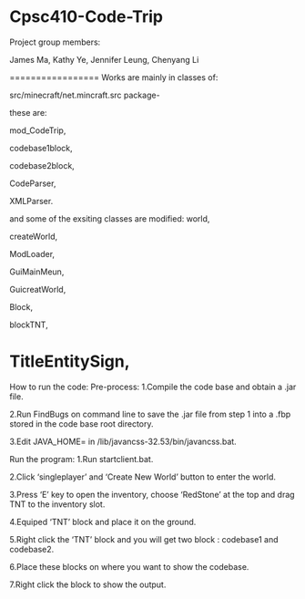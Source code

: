 Cpsc410-Code-Trip
=================
Project group members:

James Ma, 
Kathy Ye, 
Jennifer Leung, 
Chenyang Li

=================
Works are mainly in classes of:

src/minecraft/net.mincraft.src package-

these are:

mod_CodeTrip,

codebase1block,

codebase2block,

CodeParser,

XMLParser.

and some of the exsiting classes are modified:
world,

createWorld,

ModLoader,

GuiMainMeun,

GuicreatWorld,

Block,

blockTNT,

TitleEntitySign,
================================================================
How to run the code:
Pre-process:
1.Compile the code base and obtain a .jar file.

2.Run FindBugs on command line to save the .jar file from step 1 into a .fbp stored in the code base root directory.

3.Edit JAVA_HOME=<jdk directory> in /lib/javancss-32.53/bin/javancss.bat.

Run the program:
1.Run startclient.bat.

2.Click ‘singleplayer’ and  ‘Create New World’ button to enter the world.

3.Press ‘E’ key to open the inventory, choose ‘RedStone’ at the top and drag TNT to the inventory slot.

4.Equiped ‘TNT’ block and place it on the ground.

5.Right click the ‘TNT’ block and you will get two block : codebase1 and codebase2.

6.Place these blocks on where you want to show the codebase.

7.Right click the block to show the output.

